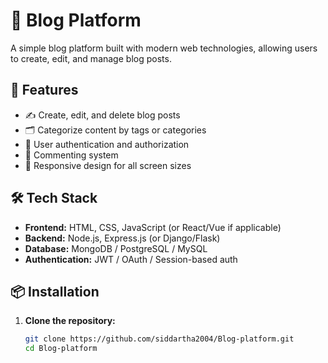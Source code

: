 # 📝 Blog Platform

A simple blog platform built with modern web technologies, allowing users to create, edit, and manage blog posts.

## 🚀 Features

- ✍️ Create, edit, and delete blog posts
- 🗂️ Categorize content by tags or categories
- 🔐 User authentication and authorization
- 💬 Commenting system
- 📱 Responsive design for all screen sizes

## 🛠️ Tech Stack

- **Frontend:** HTML, CSS, JavaScript (or React/Vue if applicable)
- **Backend:** Node.js, Express.js (or Django/Flask)
- **Database:** MongoDB / PostgreSQL / MySQL
- **Authentication:** JWT / OAuth / Session-based auth

## 📦 Installation

1. **Clone the repository:**

   ```bash
   git clone https://github.com/siddartha2004/Blog-platform.git
   cd Blog-platform
